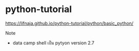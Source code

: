 # python-tutorial

https://lifnaja.github.io/python-tutorial/python/basic_python/

Note
- data camp shell เป็น pytyon version 2.7